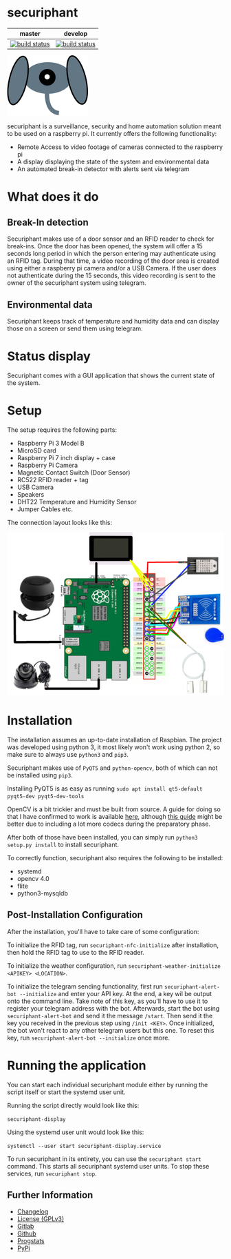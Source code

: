 # securiphant

|master|develop|
|:----:|:-----:|
|[![build status](https://gitlab.namibsun.net/namibsun/python/securiphant/badges/master/build.svg)](https://gitlab.namibsun.net/namibsun/python/securiphant/commits/master)|[![build status](https://gitlab.namibsun.net/namibsun/python/securiphant/badges/develop/build.svg)](https://gitlab.namibsun.net/namibsun/python/securiphant/commits/develop)|

![Logo](resources/logo/logo-readme.png)

securiphant is a surveillance, security and home automation solution
meant to be used on a raspberry pi. It currently offers the following
functionality:

* Remote Access to video footage of cameras connected to the raspberry pi
* A display displaying the state of the system and environmental data
* An automated break-in detector with alerts sent via telegram

# What does it do

## Break-In detection

Securiphant makes use of a door sensor and an RFID reader to check
for break-ins. Once the door has been opened, the system will
offer a 15 seconds long period in which the person entering may
authenticate using an RFID tag. During that time, a video
recording of the door area is created using either a
raspberry pi camera and/or a USB Camera. If the user does not
authenticate during the 15 seconds, this video recording
is sent to the owner of the securiphant system using telegram.

## Environmental data

Securiphant keeps track of temperature and humidity data and can
display those on a screen or send them using telegram.

# Status display

Securiphant comes with a GUI application that shows the current state
of the system.

# Setup

The setup requires the following parts:

* Raspberry Pi 3 Model B
* MicroSD card
* Raspberry Pi 7 inch display + case
* Raspberry Pi Camera
* Magnetic Contact Switch (Door Sensor)
* RC522 RFID reader + tag
* USB Camera
* Speakers
* DHT22 Temperature and Humidity Sensor
* Jumper Cables etc.

The connection layout looks like this:

![Logo](resources/layout.png)

# Installation

The installation assumes an up-to-date installation of Raspbian.
The project was developed using python 3, it most likely won't
work using python 2, so make sure to always use ```python3```
and ```pip3```.

Securiphant makes use of ```PyQT5``` and ```python-opencv```, both
of which can not be installed using ```pip3```.

Installing PyQT5 is as easy as running
```sudo apt install qt5-default pyqt5-dev pyqt5-dev-tools```

OpenCV is a bit trickier and must be built from source.
A guide for doing so that I have confirmed to work is available
[here](https://www.pyimagesearch.com/2018/09/26/install-opencv-4-on-your-raspberry-pi/),
although [this guide](https://www.learnopencv.com/install-opencv-4-on-raspberry-pi/) might
be better due to including a lot more codecs during the preparatory phase.

After both of those have been installed, you can simply run
```python3 setup.py install``` to install securiphant.

To correctly function, securiphant also requires the following to be installed:

* systemd
* opencv 4.0
* flite
* python3-mysqldb

## Post-Installation Configuration

After the installation, you'll have to take care of some configuration:

To initialize the RFID tag, run ```securiphant-nfc-initialize```
after installation, then hold the RFID tag to use to the RFID reader.

To initialize the weather configuration, run
```securiphant-weather-initialize <APIKEY> <LOCATION>```.

To initialize the telegram sending functionality,
first run ```securiphant-alert-bot --initialize``` and enter your API
key. At the end, a key wil be output onto the command line. Take note of this
key, as you'll have to use it to register your telegram address with the
bot.
Afterwards, start the bot using ```securiphant-alert-bot``` and send it
the message ```/start```. Then send it the key you received in the previous
step using ```/init <KEY>```. Once initialized, the bot won't react to any
other telegram users but this one. To reset this key, run
```securiphant-alert-bot --initialize``` once more.

# Running the application

You can start each individual securiphant module either by running
the script itself or start the systemd user unit.

Running the script directly would look like this:

```securiphant-display```

Using the systemd user unit would look like this:

```systemctl --user start securiphant-display.service```

To run securiphant in its entirety, you can use the ```securiphant start```
command. This starts all securiphant systemd user units.
To stop these services, run ```securiphant stop```.

## Further Information

* [Changelog](CHANGELOG)
* [License (GPLv3)](LICENSE)
* [Gitlab](https://gitlab.namibsun.net/namibsun/python/securiphant)
* [Github](https://github.com/namboy94/securiphant)
* [Progstats](https://progstats.namibsun.net/projects/securiphant)
* [PyPi](https://pypi.org/project/securiphant)
